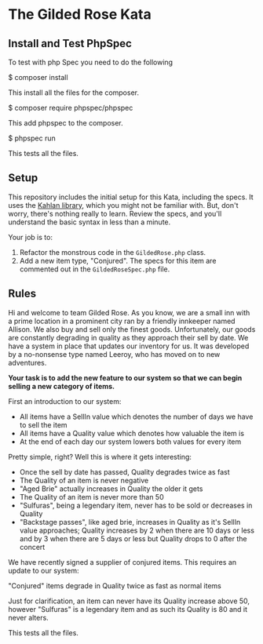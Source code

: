# The Gilded Rose Kata

## Install and Test PhpSpec

To test with php Spec you need to do the following

 $ composer install
 
This install all the files for the composer.

 $ composer require phpspec/phpspec
 
This add phpspec to the composer.

 $ phpspec run 
 
This tests all the files.

## Setup

This repository includes the initial setup for this Kata, including the specs. It uses the [Kahlan library](http://kahlan.readthedocs.org/en/latest/), which you might not be familiar with. But, don't worry, there's nothing really to learn. Review the specs, and you'll understand the basic syntax in less than a minute.

Your job is to:

1. Refactor the monstrous code in the `GildedRose.php` class.
2. Add a new item type, "Conjured". The specs for this item are commented out in the `GildedRoseSpec.php` file.

## Rules

Hi and welcome to team Gilded Rose. As you know, we are a small inn with a prime location in a prominent city ran by a friendly innkeeper named Allison. We also buy and sell only the finest goods. Unfortunately, our goods are constantly degrading in quality as they approach their sell by date. We have a system in place that updates our inventory for us. It was developed by a no-nonsense type named Leeroy, who has moved on to new adventures.

**Your task is to add the new feature to our system so that we can begin selling a new category of items.**

First an introduction to our system:

- All items have a SellIn value which denotes the number of days we have to sell the item
- All items have a Quality value which denotes how valuable the item is
- At the end of each day our system lowers both values for every item

Pretty simple, right? Well this is where it gets interesting:

- Once the sell by date has passed, Quality degrades twice as fast
- The Quality of an item is never negative
- "Aged Brie" actually increases in Quality the older it gets
- The Quality of an item is never more than 50
- "Sulfuras", being a legendary item, never has to be sold or decreases in Quality
- "Backstage passes", like aged brie, increases in Quality as it's SellIn value approaches; Quality increases by 2 when there are 10 days or less and by 3 when there are 5 days or less but Quality drops to 0 after the concert

We have recently signed a supplier of conjured items. This requires an update to our system:

"Conjured" items degrade in Quality twice as fast as normal items

Just for clarification, an item can never have its Quality increase above 50, however "Sulfuras" is a legendary item and as such its Quality is 80 and it never alters.

 
This tests all the files.

